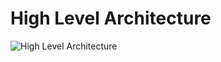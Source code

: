 # High Level Architecture

![High Level Architecture](https://github.com/juspay/lsp-lender-protocol-specification/blob/master/ER-Diagram/HighLevelArchitecture.PNG)
